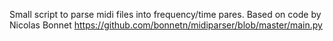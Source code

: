 Small script to parse midi files into frequency/time pares. 
Based on code by Nicolas Bonnet
https://github.com/bonnetn/midiparser/blob/master/main.py
